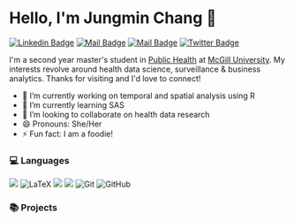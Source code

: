 # Hello, I'm Jungmin Chang 👋

[![Linkedin Badge](https://img.shields.io/badge/-Jungmin-0e76a8?style=flat&labelColor=0e76a8&logo=linkedin&logoColor=white)](https://www.linkedin.com/in/jungmin-chang-0301/)  [![Mail Badge](https://img.shields.io/badge/-@c.jungmini-e84393?style=flat&labelColor=e84393&logo=instagram&logoColor=white)](https://instagram.com/c.jungmini)  [![Mail Badge](https://img.shields.io/badge/-jungmini0301-c0392b?style=flat&labelColor=c0392b&logo=gmail&logoColor=white)](mailto:jungmini0301@gmail.com)  [![Twitter Badge](https://img.shields.io/badge/-@JungminChang-1ca0f1?style=flat&labelColor=1ca0f1&logo=twitter&logoColor=white&link=https://twitter.com/JungminChang)](https://twitter.com/JungminChang) 

I'm a second year master's student in [Public Health](https://www.mcgill.ca/epi-biostat-occh/) at [McGill University](https://www.mcgill.ca/). My interests revolve around health data science, surveillance & business analytics. Thanks for visiting and I'd love to connect!

- 🔭 I’m currently working on temporal and spatial analysis using R
- 🌱 I’m currently learning SAS
- 👯 I’m looking to collaborate on health data research
- 😄 Pronouns: She/Her
- ⚡ Fun fact: I am a foodie!

### :computer: Languages ###
<img src="https://img.shields.io/badge/-R-FF8000?style=for-the-badge&logo=r"/>  <img alt="LaTeX" src="https://img.shields.io/badge/latex%20-%23008080.svg?&style=for-the-badge&logo=latex&logoColor=white"/>  <img src="https://img.shields.io/badge/-HTML5-007FFF?style=for-the-badge&logo=html5"/>  <img src="https://img.shields.io/badge/-CSS-0000FF?style=for-the-badge&logo=css3"/>  <img alt="Git" src="https://img.shields.io/badge/git%20-%23F05033.svg?&style=for-the-badge&logo=git&logoColor=white"/>  <img alt="GitHub" src="https://img.shields.io/badge/github%20-%23121011.svg?&style=for-the-badge&logo=github&logoColor=white"/>

### :books: Projects ###
